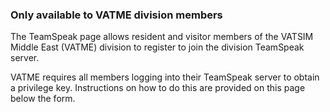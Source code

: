 ### Only available to VATME division members

The TeamSpeak page allows resident and visitor members of the VATSIM Middle East (VATME) division to register to join the division TeamSpeak server.

VATME requires all members logging into their TeamSpeak server to obtain a privilege key. Instructions on how to do this are provided on this page below the form.